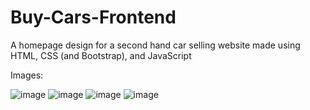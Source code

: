 # Buy-Cars-Frontend
A homepage design for a second hand car selling website made using HTML, CSS (and Bootstrap), and JavaScript

Images:

![image](https://user-images.githubusercontent.com/71792788/161424399-e2b1d61a-e94d-4bee-8803-1343f79fb974.png)
![image](https://user-images.githubusercontent.com/71792788/161424475-158c11cb-dd6a-470f-b86b-9a9f40b434d0.png)
![image](https://user-images.githubusercontent.com/71792788/161424503-e1366a35-77f2-4894-8627-030965969738.png)
![image](https://user-images.githubusercontent.com/71792788/161424519-ce1946e3-455d-4e4c-a836-fab0bd620f3b.png)
